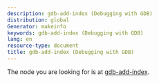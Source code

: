 ```yaml
---
description: gdb-add-index (Debugging with GDB)
distribution: global
Generator: makeinfo
keywords: gdb-add-index (Debugging with GDB)
lang: en
resource-type: document
title: gdb-add-index (Debugging with GDB)
---
```

The node you are looking for is at [gdb-add-index](gdb_002dadd_002dindex-man.html#gdb_002dadd_002dindex).
